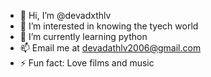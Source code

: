 - 👋 Hi, I’m @devadxthlv
- 👀 I’m interested in knowing the tyech world
- 🌱 I’m currently learning python
- 📫 Email me at devadathlv2006@gmail.com
- ⚡ Fun fact: Love films and music

<!---
devadxthlv/devadxthlv is a ✨ special ✨ repository because its `README.md` (this file) appears on your GitHub profile.
You can click the Preview link to take a look at your changes.
--->
